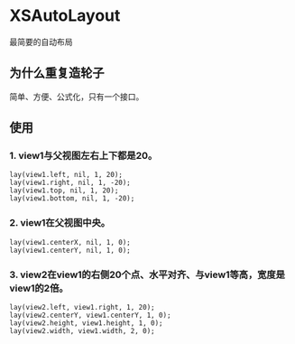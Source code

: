 # XSAutoLayout

最简要的自动布局

## 为什么重复造轮子

简单、方便、公式化，只有一个接口。

## 使用

### 1. view1与父视图左右上下都是20。

``` objc
lay(view1.left, nil, 1, 20);
lay(view1.right, nil, 1, -20);
lay(view1.top, nil, 1, 20);
lay(view1.bottom, nil, 1, -20);
```

### 2. view1在父视图中央。

``` objc
lay(view1.centerX, nil, 1, 0);
lay(view1.centerY, nil, 1, 0);
```

### 3. view2在view1的右侧20个点、水平对齐、与view1等高，宽度是view1的2倍。

``` objc
lay(view2.left, view1.right, 1, 20);
lay(view2.centerY, view1.centerY, 1, 0);
lay(view2.height, view1.height, 1, 0);
lay(view2.width, view1.width, 2, 0);
```
